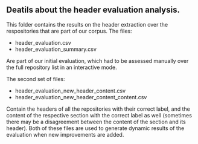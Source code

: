 ## Deatils about the header evaluation analysis.

This folder contains the results on the header extraction over the respositories that are part of our corpus. The files:

- header_evaluation.csv
- header_evaluation_summary.csv

Are part of our initial evaluation, which had to be assessed manually over the full repository list in an interactive mode.

The second set of files:

- header_evaluation_new_header_content.csv
- header_evaluation_new_header_content_content.csv

Contain the headers of all the repositories with their correct label, and the content of the respective section with the correct label as well (sometimes there may be a disagreement between the content of the section and its header). Both of these files are used to generate dynamic results of the evaluation when new improvements are added.
